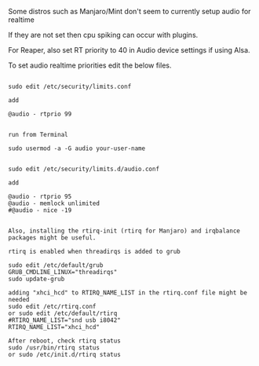 Some distros such as Manjaro/Mint don't seem to currently setup audio for realtime 

If they are not set then cpu spiking can occur with plugins.

For Reaper, also set RT priority to 40 in Audio device settings if using Alsa.

To set audio realtime priorities edit the below files.

```

sudo edit /etc/security/limits.conf

add

@audio - rtprio 99

```

```

run from Terminal

sudo usermod -a -G audio your-user-name

```

```

sudo edit /etc/security/limits.d/audio.conf

add

@audio - rtprio 95
@audio - memlock unlimited
#@audio - nice -19


Also, installing the rtirq-init (rtirq for Manjaro) and irqbalance packages might be useful.

rtirq is enabled when threadirqs is added to grub

sudo edit /etc/default/grub 
GRUB_CMDLINE_LINUX="threadirqs"
sudo update-grub

adding "xhci_hcd" to RTIRQ_NAME_LIST in the rtirq.conf file might be needed
sudo edit /etc/rtirq.conf 
or sudo edit /etc/default/rtirq
#RTIRQ_NAME_LIST="snd usb i8042"
RTIRQ_NAME_LIST="xhci_hcd"

After reboot, check rtirq status
sudo /usr/bin/rtirq status
or sudo /etc/init.d/rtirq status
